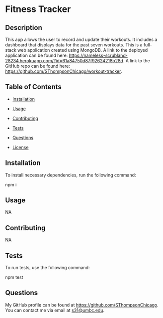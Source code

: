# Fitness Tracker


  ## Description

  This app allows the user to record and update their workouts. It includes a dashboard that displays data for the past seven workouts. This is a full-stack web application created using MongoDB. A link to the deployed application can be found here: https://nameless-scrubland-28234.herokuapp.com/?id=61a84750d87f92624218b28d. A link to the GitHub repo can be found here: https://github.com/SThompsonChicago/workout-tracker. 

  ## Table of Contents

  * [Installation](#installation)

  * [Usage](#usage)

  * [Contributing](#contributing)

  * [Tests](#tests)

  * [Questions](#questions)

  * [License](#license)

  ## Installation

  To install necessary dependencies, run the following command:

  npm i

  ## Usage

  NA

  ## Contributing

  NA

  ## Tests

  To run tests, use the following command:

  npm test

  ## Questions

  My GitHub profile can be found at https://github.com/SThompsonChicago.
  You can contact me via email at s31@umbc.edu.

  
